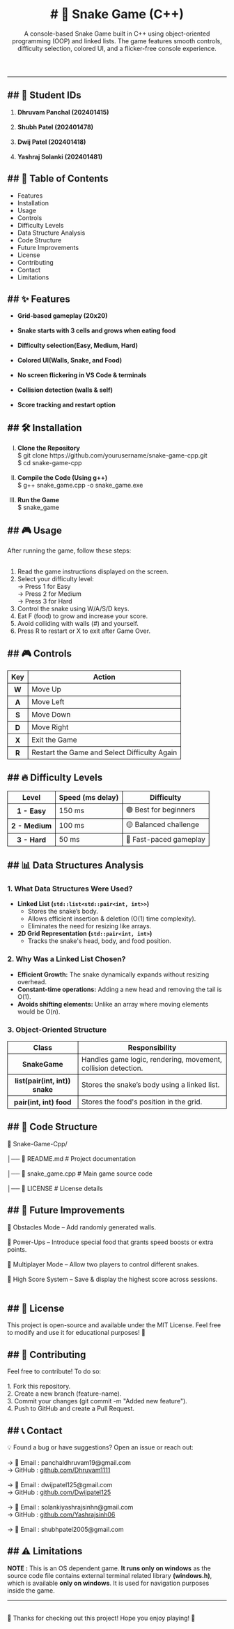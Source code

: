 <header>
  <h1><b># 🐍 Snake Game (C++)</b></h1>
  <p>A console-based Snake Game built in C++ using object-oriented programming (OOP) and linked lists. The game features smooth controls, difficulty selection, colored UI, and a flicker-free console experience.</p>
</header>

<hr>
<body>
  <h2><b>## 🪪 Student IDs </b></h2>
  <ol>
    <li><b>Dhruvam Panchal (202401415)</b></li>
    <br>
    <li><b>Shubh Patel (202401478)</b></li>
    <br>
    <li><b>Dwij Patel (202401418)</b></li>
    <br>
    <li><b>Yashraj Solanki (202401481)</b></li>
  </ol>
  <h2><b>## 📜 Table of Contents</b></h2>
  <ul>
    <li>Features</li>
    <li>Installation</li>
    <li>Usage</li>
    <li>Controls</li>
    <li>Difficulty Levels</li>
    <li>Data Structure Analysis</li>
    <li>Code Structure</li>
    <li>Future Improvements</li>
    <li>License</li>
    <li>Contributing</li>
    <li>Contact</li>
    <li>Limitations</li>
  </ul>
<h2><b>## ✨ Features</b></h2>
  <ul>
    <li><b>Grid-based gameplay (20x20)</b></li>
    <br>
    <li><b>Snake starts with 3 cells and grows when eating food</b></li>
    <br>
    <li><b>Difficulty selection(Easy, Medium, Hard)</b></li>
    <br>
    <li><b>Colored UI(Walls, Snake, and Food)</b></li>
    <br>
    <li><b>No screen flickering in VS Code & terminals</b></li>
    <br>
    <li><b>Collision detection (walls & self)</b></li>
    <br>
    <li><b>Score tracking and restart option</b></li>
  </ul>
<h2><b>## 🛠 Installation</b></h2>
  <ol type="I">
    <li><b>Clone the Repository</b></li>
    <div>$ git clone https://github.com/yourusername/snake-game-cpp.git</div>
    <div>$ cd snake-game-cpp</div>
    <br>
    <li><b>Compile the Code (Using g++)</b></li>
    <div>$ g++ snake_game.cpp -o snake_game.exe</div>
    <br>
    <li><b>Run the Game</b></li>
    <div>$ snake_game</div>
  </ol>
<h2><b>## 🎮 Usage</b></h2>
  <div>After running the game, follow these steps:</div>
  <ol>
    <br>
    <li>Read the game instructions displayed on the screen.</li>
    <li>Select your difficulty level:</li>
    <div>-> Press 1 for Easy</div>
    <div>-> Press 2 for Medium</div>
    <div>-> Press 3 for Hard</div>
    <li>Control the snake using W/A/S/D keys.</li>
    <li>Eat F (food) to grow and increase your score.</li>
    <li>Avoid colliding with walls (#) and yourself.</li>
    <li>Press R to restart or X to exit after Game Over.</li>
  </ol>
<h2>## 🎮 Controls</h2>
<table>
    <thead>
      <tr>
        <th scope="col" style="border: 1px solid black;">Key</th>
        <th scope="col" style="border: 1px solid black;">Action</th>
      </tr>
    </thead>
    <tbody>
      <tr>
        <th scope="row" style="border: 1px solid black;">W</th>
        <td style="border: 1px solid black;">Move Up</td>
      </tr>
      <tr>
        <th scope="row" style="border: 1px solid black;">A</th>
        <td style="border: 1px solid black;">Move Left</td>
      </tr>
      <tr>
        <th scope="row" style="border: 1px solid black;">S</th>
        <td style="border: 1px solid black;">Move Down</td>
      </tr>
      <tr>
          <th scope="row" style="border: 1px solid black;">D</th>
          <td style="border: 1px solid black;">Move Right</td>
      </tr>
      <tr>
        <th scope="row" style="border: 1px solid black;">X</th>
        <td style="border: 1px solid black;">Exit the Game</td>
      </tr>
      <tr>
        <th scope="row" style="border: 1px solid black;">R</th>
        <td style="border: 1px solid black;">Restart the Game and Select Difficulty Again</td>
      </tr>
   </tbody>
</table>
<h2>## 🔥 Difficulty Levels</h2>
<table>
  <thead>
    <tr>
      <th scope="col" style="border: 1px solid black;">Level</th>
      <th scope="col" style="border: 1px solid black;">Speed (ms delay)</th>
      <th scope="col" style="border: 1px solid black;">Difficulty</th>
    </tr>
  </thead>
  <tbody>
    <tr>
      <th scope="row" style="border: 1px solid black;">1 - Easy</th>
      <td style="border: 1px solid black;">150 ms</td>
      <td style="border: 1px solid black;">🟢 Best for beginners</td>
    </tr>
    <tr>
      <th scope="row" style="border: 1px solid black;">2 - Medium</th>
      <td style="border: 1px solid black;">100 ms</td>
      <td style="border: 1px solid black;">🟡 Balanced challenge</td>
    </tr>
    <tr>
      <th scope="row" style="border: 1px solid black;">3 - Hard</th>
      <td style="border: 1px solid black;">50 ms</td>
      <td style="border: 1px solid black;">🔴 Fast-paced gameplay</td>
    </tr>
  </tbody>
</table>
<h2>## 📊 Data Structures Analysis</h2>
<div>
  <h3><b>1. What Data Structures Were Used?</b></h3>
  <ul>
    <li><b>Linked List (<code>std::list&lt;std::pair&lt;int, int&gt;&gt;</code>)</b>
      <ul>
        <li>Stores the snake’s body.</li>
        <li>Allows efficient insertion & deletion (O(1) time complexity).</li>
        <li>Eliminates the need for resizing like arrays.</li>
      </ul>
    </li>
    <li><b>2D Grid Representation (<code>std::pair&lt;int, int&gt;</code>)</b>
      <ul>
        <li>Tracks the snake's head, body, and food position.</li>
      </ul>
    </li>
  </ul>
</div>

<div>
  <h3><b>2. Why Was a Linked List Chosen?</b></h3>
  <ul>
    <li><b>Efficient Growth:</b> The snake dynamically expands without resizing overhead.</li>
    <li><b>Constant-time operations:</b> Adding a new head and removing the tail is O(1).</li>
    <li><b>Avoids shifting elements:</b> Unlike an array where moving elements would be O(n).</li>
  </ul>
</div>
<div>
<h3><b>3. Object-Oriented Structure</b></h3>
  <table>
    <thead>
     <tr>
      <th scope="col" style="border: 1px solid black;">Class</th>
      <th scope="col" style="border: 1px solid black;">Responsibility</th>
     </tr>
    </thead>
    <tbody>
     <tr>
      <th scope="row" style="border: 1px solid black;">SnakeGame</th>
      <td style="border: 1px solid black;">Handles game logic, rendering, movement, collision detection.</td>
     </tr>
     <tr>
      <th scope="row" style="border: 1px solid black;">list(pair(int, int)) snake</th>
      <td style="border: 1px solid black;">Stores the snake’s body using a linked list.</td>
     </tr>
     <tr>
      <th scope="row" style="border: 1px solid black;">pair(int, int) food</th>
      <td style="border: 1px solid black;">Stores the food's position in the grid.</td>
     </tr>
    </tbody>
  </table>
  </div>
<h2>## 📁 Code Structure</h2>
  <div>📂 Snake-Game-Cpp/</div>
  <br>
  <div>│── 📄 README.md           # Project documentation</div>
  <br>
  <div>│── 📄 snake_game.cpp      # Main game source code</div>
  <br>
  <div>│── 📄 LICENSE             # License details</div>
<h2>## 🚀 Future Improvements</h2>
<div>🔹 Obstacles Mode – Add randomly generated walls.</div>
  <br>
<div>🔹 Power-Ups – Introduce special food that grants speed boosts or extra points.</div>
  <br>
<div>🔹 Multiplayer Mode – Allow two players to control different snakes.</div>
  <br>
<div>🔹 High Score System – Save & display the highest score across sessions.</div>
  <br>
<h2>## 📜 License </h2>
<div>This project is open-source and available under the MIT License.
Feel free to modify and use it for educational purposes! 🎉 </div>
<h2>## 📢 Contributing </h2>
<div>Feel free to contribute! To do so:</div>
<br>
<div>1. Fork this repository.</div>
<div>2. Create a new branch (feature-name).</div>
<div>3. Commit your changes (git commit -m "Added new feature").</div>
<div>4. Push to GitHub and create a Pull Request.</div>
<h2>## 📞 Contact </h2>
<div>💡 Found a bug or have suggestions? Open an issue or reach out:</div>
<br>
<div>-> 📧 Email : panchaldhruvam19@gmail.com</div>
<div>-> GitHub : <a href= "https://github.com/Dhruvam1111">github.com/Dhruvam1111</a></div>
<br>
<div>-> 📧 Email : dwijpatel125@gmail.com</div>
<div>-> GitHub : <a href= "https://github.com/Dwijpatel125">github.com/Dwijpatel125</a></div>
<br>
<div>-> 📧 Email : solankiyashrajsinhn@gmail.com </div>
<div>-> GitHub : <a href= "https://github.com/Yashrajsinh06">github.com/Yashrajsinh06</a></div>
<br>
<div>-> 📧 Email : shubhpatel2005@gmail.com</div>
<h2>## ⚠️ Limitations</h2>
<p><b>NOTE :</b> This is an OS dependent game. <b>It runs only on windows</b> as the source code file contains external terminal related library <b>(windows.h)</b>, which is available <b>only on windows</b>. It is used for navigation purposes inside the game.
</body>
<hr>
<footer>
<br>
<div>🎉 Thanks for checking out this project! Hope you enjoy playing! 🚀 </div>
</footer>
